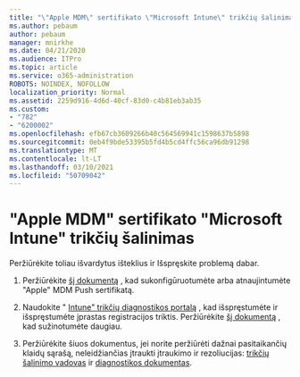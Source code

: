 ```yaml
---
title: "\"Apple MDM\" sertifikato \"Microsoft Intune\" trikčių šalinimas"
ms.author: pebaum
author: pebaum
manager: mnirkhe
ms.date: 04/21/2020
ms.audience: ITPro
ms.topic: article
ms.service: o365-administration
ROBOTS: NOINDEX, NOFOLLOW
localization_priority: Normal
ms.assetid: 2259d916-4d6d-40cf-83d0-c4b81eb3ab35
ms.custom:
- "782"
- "6200002"
ms.openlocfilehash: efb67cb3609266b40c564569941c1598637b5898
ms.sourcegitcommit: 0eb4f9bde53395b5fd4b5cd4ffc56ca96db91298
ms.translationtype: MT
ms.contentlocale: lt-LT
ms.lasthandoff: 03/10/2021
ms.locfileid: "50709042"
---
```

# <a name="troubleshoot-issues-with-apple-mdm-push-certificate-in-microsoft-intune"></a>"Apple MDM" sertifikato "Microsoft Intune" trikčių šalinimas

Peržiūrėkite toliau išvardytus išteklius ir Išspręskite problemą dabar.
  
1. Peržiūrėkite [šį dokumentą](https://docs.microsoft.com/intune/apple-mdm-push-certificate-get) , kad sukonfigūruotumėte arba atnaujintumėte "Apple" MDM Push sertifikatą.

2. Naudokite " [Intune" trikčių diagnostikos portalą](https://devicemanagement.microsoft.com/#blade/Microsoft_Intune_DeviceSettings/TroubleshootBlade) , kad išspręstumėte ir išspręstumėte įprastas registracijos triktis. Peržiūrėkite [šį dokumentą](https://docs.microsoft.com/intune/help-desk-operators) , kad sužinotumėte daugiau.

3. Peržiūrėkite šiuos dokumentus, jei norite peržiūrėti dažnai pasitaikančių klaidų sąrašą, neleidžiančias įtraukti įtraukimo ir rezoliucijas: [trikčių šalinimo vadovas](https://support.microsoft.com/help/4039809/troubleshooting-ios-device-enrollment-in-intune) ir [diagnostikos dokumentas](https://docs.microsoft.com/troubleshoot/mem/intune/troubleshoot-device-enrollment-in-intune).
